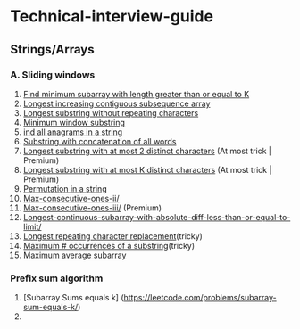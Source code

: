 # Technical-interview-guide

## Strings/Arrays
 ### A. Sliding windows
 1. [Find minimum subarray with length greater than or equal to K](https://leetcode.com/problems/minimum-size-subarray-sum/)
 2. [Longest increasing contiguous subsequence array](https://leetcode.com/problems/longest-continuous-increasing-subsequence/)
 3. [Longest substring without repeating characters](https://leetcode.com/problems/longest-substring-without-repeating-characters/)
 4. [Minimum window substring](https://leetcode.com/problems/minimum-window-substring/)
 5. [ind all anagrams in a string](https://leetcode.com/problems/find-all-anagrams-in-a-string/) 
 6. [Substring with concatenation of all words](https://leetcode.com/problems/substring-with-concatenation-of-all-words/)
 7. [Longest substring with at most 2 distinct characters](https://leetcode.com/problems/longest-substring-with-at-most-two-distinct-characters/) (At most trick | Premium) 
 8. [Longest substring with at most K distinct characters](https://leetcode.com/problems/longest-substring-with-at-most-k-distinct-characters/) (At most trick | Premium) 
 9. [Permutation in a string](https://leetcode.com/problems/permutation-in-string/)
 10. [Max-consecutive-ones-ii/](https://leetcode.com/problems/max-consecutive-ones-ii/) 
 11. [Max-consecutive-ones-iii/](https://leetcode.com/problems/max-consecutive-ones-iii/) (Premium) 
 12. [Longest-continuous-subarray-with-absolute-diff-less-than-or-equal-to-limit/](https://leetcode.com/problems/longest-continuous-subarray-with-absolute-diff-less-than-or-equal-to-limit/)
 13. [Longest repeating character replacement](https://leetcode.com/problems/max-consecutive-ones-ii/)(tricky)
 14. [Maximum # occurrences of a substring](https://leetcode.com/problems/max-consecutive-ones-iii/)(tricky)
 15. [Maximum average subarray](https://leetcode.com/problems/maximum-average-subarray-i/)
 
 ### Prefix sum algorithm
 1. [Subarray Sums equals k] (https://leetcode.com/problems/subarray-sum-equals-k/)
 2. 
 